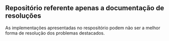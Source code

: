 ## Repositório referente apenas a documentação de resoluções
As implementações apresentadas no respositório podem não ser a melhor forma de resolução dos problemas destacados.
